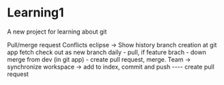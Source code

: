 # Learning1
A new project for learning about git


Pull/merge request
Conflicts
eclipse -> Show history
branch creation at git app
fetch
check out as new branch
daily - pull, if feature brach - down merge from dev (in git app) - create pull request, merge.
Team -> synchronize  workspace -> add to index, commit and push  ---- create pull request
